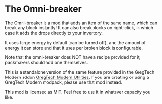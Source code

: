 The Omni-breaker
=======

The Omni-breaker is a mod that adds an item of the same name, which can break any block instantly!
It can also break blocks on right-click, in which case it adds the drops directly to your inventory.

It uses forge energy by default (can be turned off), and the amount of energy it can store and that it uses per broken
block is configurable.

Note that the omni-breaker does NOT have a recipe provided for it; packmakers should add one themselves.

This is a standalone version of the same feature provided in the GregTech Modern addon [GregTech Modern Utilities](https://www.curseforge.com/minecraft/mc-mods/gregtech-modern-utilities).
If you are creating or using a GregTech Modern modpack, please use that mod instead.

This mod is licensed as MIT. Feel free to use it in whatever capacity you like.
